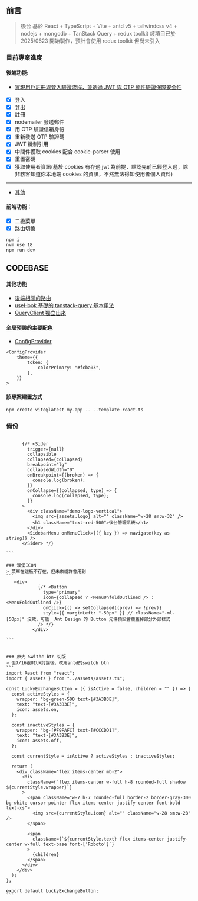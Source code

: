## 前言

> 後台 基於 React + TypeScript + Vite + antd v5 + tailwindcss v4 + nodejs + mongodb + TanStack Query + redux toolkit
> 該項目已於 2025/0623 開始製作，預計會使用 redux toolkit 但尚未引入

### 目前專案進度

#### 後端功能:

- [實現用戶註冊與登入驗證流程，並透過 JWT 與 OTP 郵件驗證保障安全性](https://github.com/Vic428-human/antd5-dashboard-practice/tree/main/backend/routes)
- [x] 登入
- [x] 登出
- [x] 註冊
- [x] nodemailer 發送郵件
- [x] 用 OTP 驗證信箱身份
- [x] 重新發送 OTP 驗證碼
- [x] JWT 機制引用
- [x] 中間件獲取 cookies 配合 cookie-parser 使用
- [x] 重置密碼
- [x] 獲取使用者資訊(基於 cookies 有存過 jwt 為前提，默認先前已經登入過，除非駭客知道你本地端 cookies 的資訊，不然無法得知使用者個人資料)

---

- [其他](https://github.com/Vic428-human/antd5-dashboard-practice/blob/main/src/routes/MainContent.tsx)

#### 前端功能：

- [x] 二級菜單
- [x] 路由切換

```
npm i
nvm use 18
npm run dev

```

## CODEBASE

#### 其他功能

- [後端相關的路由](https://github.com/Vic428-human/antd5-dashboard-practice/blob/main/src/routes/MainContent.tsx)
- [useHook 基礎的 tanstack-query 基本用法](https://github.com/Vic428-human/redux-toolkit-and-tanstack-query-demo/blob/main/src/hooks/useApplimittation.ts)
- [QueryClient 獨立出來](https://github.com/Vic428-human/redux-toolkit-and-tanstack-query-demo/blob/main/src/hooks/useApplimittation.ts)

####

#### 全局預設的主要配色

- [ConfigProvider](https://ant.design/docs/react/customize-theme#seed-token)

```
<ConfigProvider
    theme={{
        token: {
            colorPrimary: "#fcba03",
        },
    }}
>
```

#### 該專案建置方式

```js
npm create vite@latest my-app -- --template react-ts

```

### 備份

````

      {/* <Sider
        trigger={null}
        collapsible
        collapsed={collapsed}
        breakpoint="lg"
        collapsedWidth="0"
        onBreakpoint={(broken) => {
          console.log(broken);
        }}
        onCollapse={(collapsed, type) => {
          console.log(collapsed, type);
        }}
      >
        <div className="demo-logo-vertical">
          <img src={assets.logo} alt="" className="w-28 sm:w-32" />
          <h1 className="text-red-500">後台管理系統</h1>
        </div>
        <SidebarMenu onMenuClick={({ key }) => navigate(key as string)} />
      </Sider> */}

```

### 漢堡ICON
> 菜單在這板不存在，但未來或許會用到
```
   <div>
            {/* <Button
              type="primary"
              icon={collapsed ? <MenuUnfoldOutlined /> : <MenuFoldOutlined />}
              onClick={() => setCollapsed((prev) => !prev)}
              style={{ marginLeft: "-50px" }} // className="-ml-[50px]" 沒效，可能  Ant Design 的 Button 元件預設會覆蓋掉部分外部樣式
            /> */}
          </div>

```


### 原先 Swithc btn 切版
> 但7/16跟UIUX討論後，改用antd的switch btn
```
import React from "react";
import { assets } from "../assets/assets.ts";

const LuckyExchangeButton = ({ isActive = false, children = "" }) => {
  const activeStyles = {
    wrapper: "bg-green-500 text-[#3A3B3E]",
    text: "text-[#3A3B3E]",
    icon: assets.on,
  };

  const inactiveStyles = {
    wrapper: "bg-[#F9FAFC] text-[#CCCDD1]",
    text: "text-[#3A3B3E]",
    icon: assets.off,
  };

  const currentStyle = isActive ? activeStyles : inactiveStyles;

  return (
    <div className="flex items-center mb-2">
      <div
        className={`flex items-center w-full h-8 rounded-full shadow ${currentStyle.wrapper}`}
      >
        <span className="w-7 h-7 rounded-full border-2 border-gray-300 bg-white cursor-pointer flex items-center justify-center font-bold text-xs">
          <img src={currentStyle.icon} alt="" className="w-28 sm:w-28" />
        </span>

        <span
          className={`${currentStyle.text} flex items-center justify-center w-full text-base font-['Roboto']`}
        >
          {children}
        </span>
      </div>
    </div>
  );
};

export default LuckyExchangeButton;
```
````
